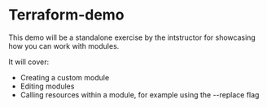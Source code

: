 
# Terraform-demo

This demo will be a standalone exercise by the intstructor for showcasing how you can work with modules.

It will cover:
- Creating a custom module
- Editing modules
- Calling resources within a module, for example using the --replace flag
